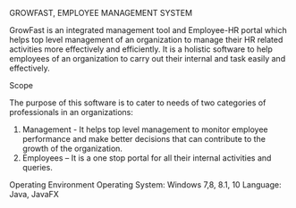 GROWFAST, EMPLOYEE MANAGEMENT SYSTEM

GrowFast is an integrated management tool and Employee-HR portal which helps top level management of an organization to manage their HR related activities more effectively and efficiently. It is a holistic software to help employees of an organization to carry out their internal and task easily and effectively.

Scope

The purpose of this software is to cater to needs of two categories of professionals in an
organizations:
1) Management - It helps top level management to monitor employee performance and make better decisions that can contribute to the growth of the organization.
2) Employees – It is a one stop portal for all their internal activities and queries.

Operating Environment
Operating System: Windows 7,8, 8.1, 10
Language: Java, JavaFX
